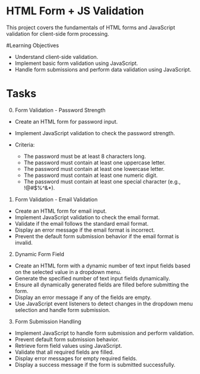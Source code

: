 # HTML Form + JS Validation

This project covers the fundamentals of HTML forms and JavaScript validation for client-side form processing.

#Learning Objectives

- Understand client-side validation.
- Implement basic form validation using JavaScript.
- Handle form submissions and perform data validation using JavaScript.

# Tasks

0. Form Validation - Password Strength
- Create an HTML form for password input.
- Implement JavaScript validation to check the password strength.

- Criteria:

  - The password must be at least 8 characters long.
  - The password must contain at least one uppercase letter.
  - The password must contain at least one lowercase letter.
  - The password must contain at least one numeric digit.
  - The password must contain at least one special character (e.g., !@#$%^&*).

1. Form Validation - Email Validation

- Create an HTML form for email input.
- Implement JavaScript validation to check the email format.
- Validate if the email follows the standard email format.
- Display an error message if the email format is incorrect.
- Prevent the default form submission behavior if the email format is invalid.

2. Dynamic Form Field

- Create an HTML form with a dynamic number of text input fields based on the selected value in a dropdown menu.
- Generate the specified number of text input fields dynamically.
- Ensure all dynamically generated fields are filled before submitting the form.
- Display an error message if any of the fields are empty.
- Use JavaScript event listeners to detect changes in the dropdown menu selection and handle form submission.

3. Form Submission Handling

- Implement JavaScript to handle form submission and perform validation.
- Prevent default form submission behavior.
- Retrieve form field values using JavaScript.
- Validate that all required fields are filled.
- Display error messages for empty required fields.
- Display a success message if the form is submitted successfully.

